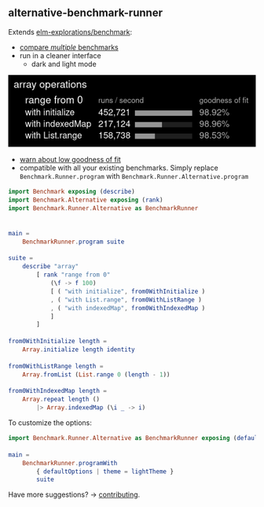 ## alternative-benchmark-runner

Extends [elm-explorations/benchmark](https://package.elm-lang.org/packages/elm-explorations/benchmark/latest/):

- [compare _multiple_ benchmarks](https://github.com/elm-explorations/benchmark/issues/2)
- run in a cleaner interface
    - dark and light mode

![Benchmark example](https://raw.githubusercontent.com/lue-bird/alternative-benchmark-runner/master/benchmark-example.png)

- [warn about low goodness of fit](https://github.com/elm-explorations/benchmark/issues/4)
- compatible with all your existing benchmarks. Simply replace `Benchmark.Runner.program` with `Benchmark.Runner.Alternative.program`

```elm
import Benchmark exposing (describe)
import Benchmark.Alternative exposing (rank)
import Benchmark.Runner.Alternative as BenchmarkRunner


main =
    BenchmarkRunner.program suite

suite =
    describe "array"
        [ rank "range from 0"
            (\f -> f 100)
            [ ( "with initialize", from0WithInitialize )
            , ( "with List.range", from0WithListRange )
            , ( "with indexedMap", from0WithIndexedMap )
            ]
        ]

from0WithInitialize length =
    Array.initialize length identity

from0WithListRange length =
    Array.fromList (List.range 0 (length - 1))

from0WithIndexedMap length =
    Array.repeat length ()
        |> Array.indexedMap (\i _ -> i)
```

To customize the options:

```elm
import Benchmark.Runner.Alternative as BenchmarkRunner exposing (defaultOptions, lightTheme)

main =
    BenchmarkRunner.programWith
        { defaultOptions | theme = lightTheme }
        suite
```

Have more suggestions? → [contributing](https://github.com/lue-bird/elm-alternative-benchmark-runner/blob/master/contributing.md).

